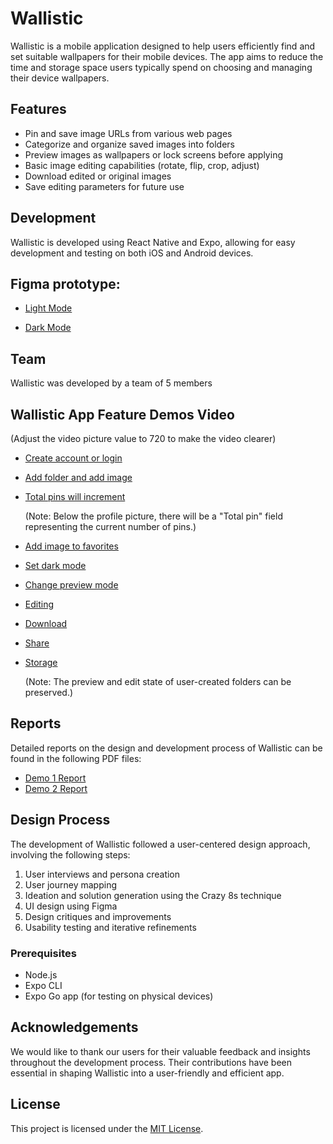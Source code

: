 # Wallistic

Wallistic is a mobile application designed to help users efficiently find and set suitable wallpapers for their mobile devices. The app aims to reduce the time and storage space users typically spend on choosing and managing their device wallpapers.

## Features

- Pin and save image URLs from various web pages
- Categorize and organize saved images into folders
- Preview images as wallpapers or lock screens before applying
- Basic image editing capabilities (rotate, flip, crop, adjust)
- Download edited or original images
- Save editing parameters for future use

## Development

Wallistic is developed using React Native and Expo, allowing for easy development and testing on both iOS and Android devices.

## Figma prototype: 

- [Light Mode](https://www.figma.com/proto/v0NciO6hnoA7JuotXtXol1/DEMO2?type=design&node-id=2013-12994&t=dBF4FRnBTIUGCaLC-9&scaling=scale-down&page-id=1011%3A3346&starting-point-node-id=2013%3A12994&show-proto-sidebar=1)

- [Dark Mode](https://www.figma.com/proto/v0NciO6hnoA7JuotXtXol1/DEMO2?type=design&node-id=2013-13109&t=rBOrnFrh3cQDRdX6-9&scaling=scale-down&page-id=1011%3A3346&starting-point-node-id=2013%3A13109&show-proto-sidebar=1)

## Team

Wallistic was developed by a team of 5 members

## Wallistic App Feature Demos Video

(Adjust the video picture value to 720 to make the video clearer)
  
- [Create account or login](https://drive.google.com/file/d/1kWUgL0CWFrdEpIgBRkYzRu5VtG9fN-P1/view?usp=sharing)

- [Add folder and add image](https://drive.google.com/file/d/13Rcu7A1eYtpw2hzPajMRDOuL--RPoyMy/view?usp=sharing)

- [Total pins will increment](https://drive.google.com/file/d/1A8LVBMkGTzF5m0Twaf_X3fFcabKSEbXH/view?usp=sharing)

  (Note: Below the profile picture, there will be a "Total pin" field representing the current number of pins.)

- [Add image to favorites](https://drive.google.com/file/d/1PVI1pCoLPXMJ3HcgD0ZtKlWP2x0Yln_d/view?usp=sharing)

- [Set dark mode](https://drive.google.com/file/d/1LVAVITIoHYfs-HvhGUGYyTccX1CRfEiv/view?usp=sharing)

- [Change preview mode](https://drive.google.com/file/d/1-ddIpPolJjnEsFf167THpHjDmUzLNo1i/view?usp=sharing)

- [Editing](https://drive.google.com/file/d/1VaH23nvVa1fxb8pPDdkHU3VHLMTIZ9BD/view?usp=sharing)

- [Download](https://drive.google.com/file/d/1N71meYuQrPN2UvRbqVODttQbfWYQ-zUQ/view?usp=sharing)

- [Share](https://drive.google.com/file/d/1xZMYefGsuKa-L3AxVXZ0yWxn2G3ffzM9/view?usp=sharing)

- [Storage](https://drive.google.com/file/d/17PFIs8vDPMXbh2y2TYcK1LvsFmFK20lA/view?usp=sharing)

  (Note: The preview and edit state of user-created folders can be preserved.)

## Reports

Detailed reports on the design and development process of Wallistic can be found in the following PDF files:

- [Demo 1 Report](./Project_details/demo1/Demo1_Report_Team07.pdf)
- [Demo 2 Report](./Project_details/demo2/Demo2_Report_Team07.pdf)

## Design Process

The development of Wallistic followed a user-centered design approach, involving the following steps:

1. User interviews and persona creation
2. User journey mapping
3. Ideation and solution generation using the Crazy 8s technique
4. UI design using Figma
5. Design critiques and improvements
6. Usability testing and iterative refinements

### Prerequisites

- Node.js
- Expo CLI
- Expo Go app (for testing on physical devices)

## Acknowledgements

We would like to thank our users for their valuable feedback and insights throughout the development process. Their contributions have been essential in shaping Wallistic into a user-friendly and efficient app.

## License

This project is licensed under the [MIT License](LICENSE).

